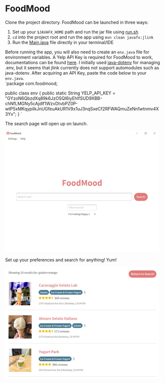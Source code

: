 # FoodMood
Clone the project directory. FoodMood can be launched in three ways:
1. Set up your `$JAVAFX_HOME` path and run the jar file using [run.sh](out/artifacts/project_jar/run.sh)
2. `cd` into the project root and run the app using `mvn clean javafx:jlink`
3. Run the [Main.java](src/main/java/com/foodmood/Main.java) file directly in your terminal/IDE

Before running the app, you will also need to create an `env.java` file for environment variables. A Yelp API Key is required for FoodMood to work, documentations can be found [here](https://www.yelp.com/developers/documentation/v3/authentication). I initially used [java-dotenv](https://github.com/cdimascio/java-dotenv) for managing .env, but it seems that jlink currently does not support automodules such as java-dotenv. After acquiring an API Key, paste the code below to your `env.java`.  
`package com.foodmood;

public class env {
	public static String YELP_API_KEY = "GYzoN6QbzdXq89k6JzOSQl6iyEhlfSUD9XBB-chNfLMGNy5cAjdlf1WzvDtvbPZ0P-wtP5xMKqypilkJnUGfeuAkUR1V9x1uJ3nqSxeCf2RFWAQmuZeNn1wtnmv4X3Yx";
}
`

The search page will open up on launch.

<p align="left">
  <img src="../img/search.jpg" width="500">
</p>

Set up your preferences and search for anything! Yum!  

<p align="left">
  <img src="../img/results.jpg" width="500">
</p>

